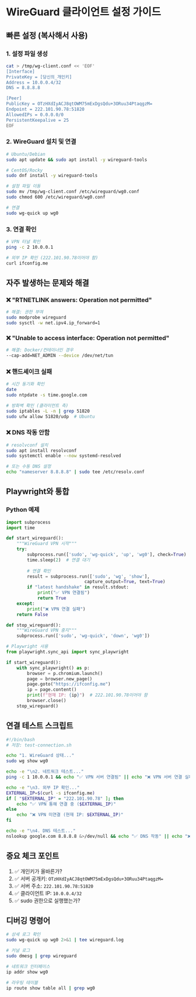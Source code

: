 # WireGuard 클라이언트 설정 가이드

## 빠른 설정 (복사해서 사용)

### 1. 설정 파일 생성
```bash
cat > /tmp/wg-client.conf << 'EOF'
[Interface]
PrivateKey = [당신의_개인키]
Address = 10.0.0.4/32
DNS = 8.8.8.8

[Peer]
PublicKey = OTzHXdIyACJ8qtOWM75mExDgsQdu+3ORuu34PtaqgzM=
Endpoint = 222.101.90.78:51820
AllowedIPs = 0.0.0.0/0
PersistentKeepalive = 25
EOF
```

### 2. WireGuard 설치 및 연결
```bash
# Ubuntu/Debian
sudo apt update && sudo apt install -y wireguard-tools

# CentOS/Rocky
sudo dnf install -y wireguard-tools

# 설정 파일 이동
sudo mv /tmp/wg-client.conf /etc/wireguard/wg0.conf
sudo chmod 600 /etc/wireguard/wg0.conf

# 연결
sudo wg-quick up wg0
```

### 3. 연결 확인
```bash
# VPN 터널 확인
ping -c 2 10.0.0.1

# 외부 IP 확인 (222.101.90.78이어야 함)
curl ifconfig.me
```

## 자주 발생하는 문제와 해결

### ❌ "RTNETLINK answers: Operation not permitted"
```bash
# 해결: 권한 부여
sudo modprobe wireguard
sudo sysctl -w net.ipv4.ip_forward=1
```

### ❌ "Unable to access interface: Operation not permitted"
```bash
# 해결: Docker/컨테이너인 경우
--cap-add=NET_ADMIN --device /dev/net/tun
```

### ❌ 핸드셰이크 실패
```bash
# 시간 동기화 확인
date
sudo ntpdate -s time.google.com

# 방화벽 확인 (클라이언트 측)
sudo iptables -L -n | grep 51820
sudo ufw allow 51820/udp  # Ubuntu
```

### ❌ DNS 작동 안함
```bash
# resolvconf 설치
sudo apt install resolvconf
sudo systemctl enable --now systemd-resolved

# 또는 수동 DNS 설정
echo "nameserver 8.8.8.8" | sudo tee /etc/resolv.conf
```

## Playwright와 통합

### Python 예제
```python
import subprocess
import time

def start_wireguard():
    """WireGuard VPN 시작"""
    try:
        subprocess.run(['sudo', 'wg-quick', 'up', 'wg0'], check=True)
        time.sleep(2)  # 연결 대기
        
        # 연결 확인
        result = subprocess.run(['sudo', 'wg', 'show'], 
                              capture_output=True, text=True)
        if "latest handshake" in result.stdout:
            print("✅ VPN 연결됨")
            return True
    except:
        print("❌ VPN 연결 실패")
    return False

def stop_wireguard():
    """WireGuard VPN 중지"""
    subprocess.run(['sudo', 'wg-quick', 'down', 'wg0'])

# Playwright 사용
from playwright.sync_api import sync_playwright

if start_wireguard():
    with sync_playwright() as p:
        browser = p.chromium.launch()
        page = browser.new_page()
        page.goto("https://ifconfig.me")
        ip = page.content()
        print(f"현재 IP: {ip}")  # 222.101.90.78이어야 함
        browser.close()
    stop_wireguard()
```

## 연결 테스트 스크립트

```bash
#!/bin/bash
# 저장: test-connection.sh

echo "1. WireGuard 상태..."
sudo wg show wg0

echo -e "\n2. 네트워크 테스트..."
ping -c 1 10.0.0.1 && echo "✅ VPN 서버 연결됨" || echo "❌ VPN 서버 연결 실패"

echo -e "\n3. 외부 IP 확인..."
EXTERNAL_IP=$(curl -s ifconfig.me)
if [ "$EXTERNAL_IP" = "222.101.90.78" ]; then
    echo "✅ VPN 통해 연결 중 ($EXTERNAL_IP)"
else
    echo "❌ VPN 미연결 (현재 IP: $EXTERNAL_IP)"
fi

echo -e "\n4. DNS 테스트..."
nslookup google.com 8.8.8.8 &>/dev/null && echo "✅ DNS 작동" || echo "❌ DNS 실패"
```

## 중요 체크 포인트

1. ✅ 개인키가 올바른가?
2. ✅ 서버 공개키: `OTzHXdIyACJ8qtOWM75mExDgsQdu+3ORuu34PtaqgzM=`
3. ✅ 서버 주소: `222.101.90.78:51820`
4. ✅ 클라이언트 IP: `10.0.0.4/32`
5. ✅ sudo 권한으로 실행했는가?

## 디버깅 명령어

```bash
# 상세 로그 확인
sudo wg-quick up wg0 2>&1 | tee wireguard.log

# 커널 로그
sudo dmesg | grep wireguard

# 네트워크 인터페이스
ip addr show wg0

# 라우팅 테이블
ip route show table all | grep wg0
```